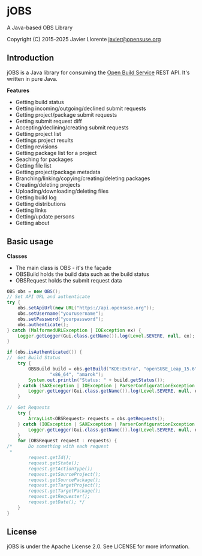 # jOBS
A Java-based OBS Library

Copyright (C) 2015-2025 Javier Llorente <javier@opensuse.org>

Introduction
---------------
jOBS is a Java library for consuming the [Open Build Service](http://openbuildservice.org/) REST API.
It's written in pure Java.

**Features**
- Getting build status
- Getting incoming/outgoing/declined submit requests
- Getting project/package submit requests
- Getting submit request diff
- Accepting/declining/creating submit requests
- Getting project list
- Gettings project results
- Getting revisions
- Getting package list for a project
- Seaching for packages
- Getting file list
- Getting project/package metadata
- Branching/linking/copying/creating/deleting packages
- Creating/deleting projects
- Uploading/downloading/deleting files
- Getting build log
- Getting distributions
- Getting links
- Getting/update persons
- Getting about


Basic usage
---------------

**Classes**
- The main class is OBS - it's the façade
- OBSBuild holds the build data such as the build status
- OBSRequest holds the submit request data

```java
OBS obs = new OBS();
// Set API URL and authenticate
try {
    obs.setApiUrl(new URL("https://api.opensuse.org"));
    obs.setUsername("yourusername");
    obs.setPassword("yourpassword");
    obs.authenticate();
} catch (MalformedURLException | IOException ex) {
    Logger.getLogger(Gui.class.getName()).log(Level.SEVERE, null, ex);
}

if (obs.isAuthenticated()) {
//  Get Build Status
    try {
        OBSBuild build = obs.getBuild("KDE:Extra", "openSUSE_Leap_15.6", 
                "x86_64", "amarok");
        System.out.println("Status: " + build.getStatus());
    } catch (SAXException | IOException | ParserConfigurationException ex) {
        Logger.getLogger(Gui.class.getName()).log(Level.SEVERE, null, ex);
    }

//  Get Requests
    try {
        ArrayList<OBSRequest> requests = obs.getRequests();
    } catch (IOException | SAXException | ParserConfigurationException ex) {
        Logger.getLogger(Gui.class.getName()).log(Level.SEVERE, null, ex);
    }
    for (OBSRequest request : requests) {
/*      Do something with each request
 *   
        request.getId();
        request.getState();
        request.getActionType();
        request.getSourceProject();
        request.getSourcePackage();
        request.getTargetProject();
        request.getTargetPackage();
        request.getRequester();
        request.getDate(); */
    }
}


```


License
---------------
jOBS is under the Apache License 2.0. See LICENSE for more information.